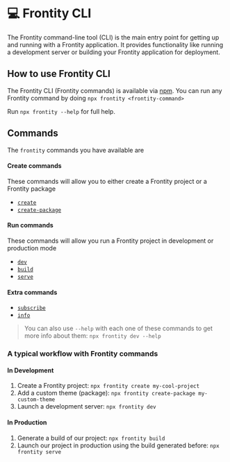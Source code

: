 # 💻 Frontity CLI

The Frontity command-line tool (CLI) is the main entry point for getting up and running with a Frontity application.
It provides functionality like running a development server or building your Frontity application for deployment.

## How to use Frontity CLI

The Frontity CLI (Frontity commands) is available via [npm](https://www.npmjs.com/package/frontity).
You can run any Frontity command by doing `npx frontity <frontity-command>`

Run `npx frontity --help` for full help.

## Commands

The `frontity` commands you have available are

#### Create commands

These commands will allow you to either create a Frontity project or a Frontity package

* [`create`](./create-commands#create)
* [`create-package`](./create-commands#create-package)

#### Run commands

These commands will allow you run a Frontity project in development or production mode

* [`dev`](./run-commands#dev)
* [`build`](./run-commands#build)
* [`serve`](./run-commands#serve)

#### Extra commands

* [`subscribe`](./extra-commands#subscribe.md)
* [`info`](./extra-commands#info)

> You can also use `--help` with each one of these commands to get more info about them: `npx frontity dev --help`

### A typical workflow with Frontity commands

#### In Development

1. Create a Frontity project: `npx frontity create my-cool-project`
2. Add a custom theme (package): `npx frontity create-package my-custom-theme`
3. Launch a development server: `npx frontity dev`

#### In Production

1. Generate a build of our project: `npx frontity build`
2. Launch our project in production using the build generated before: `npx frontity serve`

